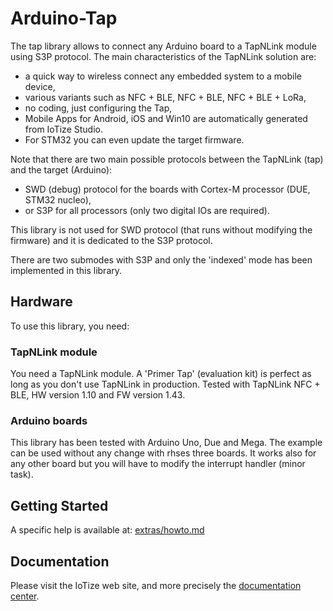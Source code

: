 # Arduino-Tap

The tap library allows to connect any Arduino board to a TapNLink module using S3P protocol. 
The main characteristics of the TapNLink solution are:

 - a quick way to wireless connect any embedded system to a mobile device,
 - various variants such as NFC + BLE, NFC + BLE, NFC + BLE + LoRa,
 - no coding, just configuring the Tap,
 - Mobile Apps for Android, iOS and Win10 are automatically generated from IoTize Studio.
 - For STM32 you can even update the target firmware.

 Note that there are two main possible protocols between the TapNLink (tap) and the target (Arduino): 
  - SWD (debug) protocol for the boards with  Cortex-M processor (DUE, STM32 nucleo),
  - or S3P for all processors (only two digital IOs are required). 

This library is not used for SWD protocol (that runs without modifying the firmware) and it is dedicated to the S3P protocol. 

There are two submodes with S3P and only the 'indexed' mode has been implemented in this library. 

## Hardware

To use this library, you need: 

### TapNLink module

You need a TapNLink module. A 'Primer Tap' (evaluation kit) is perfect as long as you don't use TapNLink in production. 
Tested with TapNLink NFC + BLE, HW version 1.10 and FW version 1.43.

### Arduino boards

This library has been tested with Arduino Uno, Due and Mega. The example can be used without any change with rhses three boards. 
It works also for any other board but you will have to modify the interrupt handler (minor task).

## Getting Started

A specific help is available at:  [extras/howto.md](extras/howto.md)


## Documentation

Please visit the IoTize web site, and more precisely the [documentation center](http://docs.iotize.com/).
